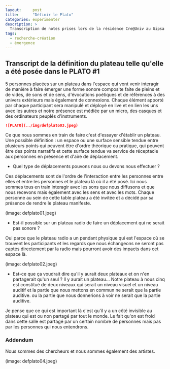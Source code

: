 ```yaml
---
layout:     post
title:      "Définir le Plato"
categories: experimenter
description: >
  Transcription de notes prises lors de la résidence Cre@Univ au Gipsa Lab. Ces échanges se sont tissés entre Crys Aslanian, Théo Goedert, James Léonard, Jérôme Villeneuve et moi.
tags:
  - recherche-création
  - émergence
---
```


## Transcript de la définition du plateau telle qu'elle a été posée dans le PLATO #1

5 personnes placées sur un plateau dans l'espace qui vont venir interagir de manière à faire émerger une forme sonore composite faite de pleins et de vides, de sons et de sens, d'évocations poétiques et de références à des univers extérieurs mais également de connexions. Chaque élément apporté par chaque participant sera manipulé et déployé en live et en lien les uns avec les autres et notre présence est médiée par un micro, des casques et des ordinateurs peuplés d'instruments.

```markdown
![PLATO](../img/defplato03.jpeg)
```

Ce que nous sommes en train de faire c'est d'essayer d'établir un plateau. Une possible définition : un espace ou une surface sensible tendue entre plusieurs points qui peuvent être d'ordre théorique ou pratique, qui peuvent être des points narratifs et cette surface tendue va service de réceptacle aux personnes en présence et d'aire de déplacement.

- Quel type de déplacements pouvons nous ou devons nous effectuer ?

Ces déplacements sont de l'ordre de l'interaction entre les personnes entre elles et entre les personnes et le plateau là où il a été posé. Ici nous sommes tous en train interagir avec les sons que nous diffusons et que nous recevons mais également avec les sens et avec les mots. Chaque personne au sein de cette table plateau a été invitée et a décidé par sa présence de rendre le plateau manifeste.

(image: defplato01.jpeg)

- Est-il possible sur un plateau radio de faire un déplacement qui ne serait pas sonore ?

Oui parce que le plateau radio a un pendant physique qui est l'espace où se trouvent les participants et les regards que nous échangeons ne seront pas captés directement par la radio mais pourront avoir des impacts dans cet espace là.

(image: defplato02.jpeg)

- Est-ce que ça voudrait dire qu'il y aurait deux plateaux et on n'en partagerait qu'un seul ? Il y aurait un plateau... Notre plateau à nous cinq est constitué de deux niveaux qui serait un niveau visuel et un niveau auditif et la partie que nous mettons en commun ne serait que la partie auditive. ou la partie que nous donnerions à voir ne serait que la partie auditive.

Je pense que ce qui est important là c'est qu'il y a un côté invisible au plateau qui est ou non partagé par tout le monde. Le fait qu'on est froid dans cette salle est partagé par un certain nombre de personnes mais pas par les personnes qui nous entendrons.

### **Addendum**

Nous sommes des chercheurs et nous sommes également des artistes.

(image: defplato04.jpeg)